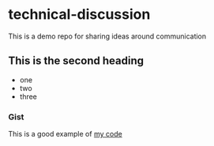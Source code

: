 # technical-discussion
This is a demo repo for sharing ideas around communication

## This is the second heading

* one
* two
* three

### Gist

This is a good example of [my code](https://gist.github.com/Vag25Bek/afae7fa4f5138febef899d9f781eb83a)
